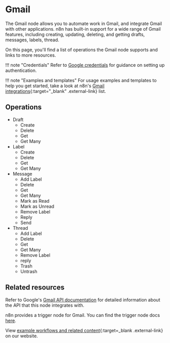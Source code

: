 # Gmail

The Gmail node allows you to automate work in Gmail, and integrate Gmail with other applications. n8n has built-in support for a wide range of Gmail features, including creating, updating, deleting, and getting drafts, messages, labels, thread.  

On this page, you'll find a list of operations the Gmail node supports and links to more resources.

!!! note "Credentials"
    Refer to [Google credentials](/integrations/builtin/credentials/google/) for guidance on setting up authentication. 

!!! note "Examples and templates"
    For usage examples and templates to help you get started, take a look at n8n's [Gmail integrations](https://n8n.io/integrations/gmail/){:target="_blank" .external-link} list.


## Operations

* Draft
	* Create
	* Delete
	* Get
	* Get Many
* Label
	* Create
	* Delete
	* Get
	* Get Many
* Message
	* Add Label
	* Delete
	* Get
	* Get Many
	* Mark as Read
	* Mark as Unread
	* Remove Label
	* Reply
	* Send
* Thread
	* Add Label
	* Delete
	* Get
	* Get Many
	* Remove Label
	* reply
	* Trash
	* Untrash

## Related resources

Refer to Google's [Gmail API documentation](https://developers.google.com/gmail/api) for detailed information about the API that this node integrates with.

n8n provides a trigger node for Gmail. You can find the trigger node docs [here](/integrations/builtin/trigger-nodes/n8n-nodes-base.gmailtrigger/).

View [example workflows and related content](https://n8n.io/integrations/gmail/){:target=_blank .external-link} on our website.



